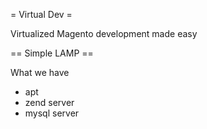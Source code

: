 = Virtual Dev =

Virtualized Magento development made easy

== Simple LAMP ==

What we have
 * apt
 * zend server
 * mysql server